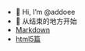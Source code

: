 - 👋 Hi, I’m @addoee
- 🌱 从结束的地方开始
- [Markdown](https://github.com/addoee/daily/blob/master/Markdown/Markdown.md)
- [html5篇](https://github.com/addoee/daily/blob/master/HTML5/HTML5%E7%AF%87.md)




